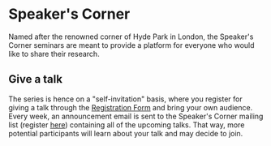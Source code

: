 # Speaker's Corner

Named after the renowned corner of Hyde Park in London, the Speaker's Corner seminars are meant to provide a platform
for everyone who would like to share their research.

## Give a talk
The series is hence on a "self-invitation" basis, where you register for giving a talk through the [Registration Form](https://github.com/virtualscienceforum/virtualscienceforum/issues/new?template=speakers_corner_application.md) and
bring your own audience. Every week, an announcement email is sent to the Speaker's Corner mailing list (register [here](mailinglist.md)) 
containing all of the upcoming talks. That way, more potential participants will learn about your talk and may decide to join.
